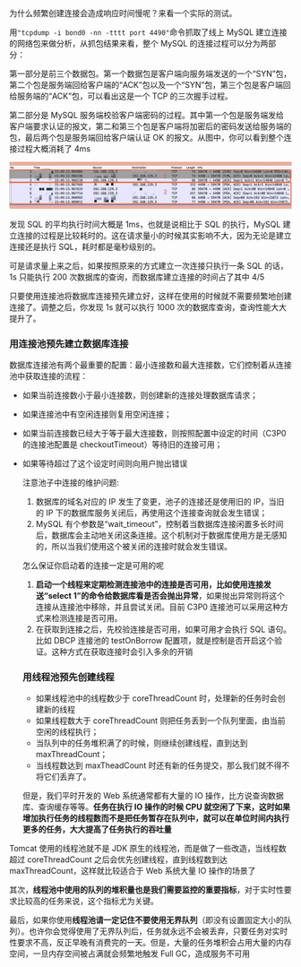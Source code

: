 为什么频繁创建连接会造成响应时间慢呢？来看一个实际的测试。

用```"tcpdump -i bond0 -nn -tttt port 4490"```命令抓取了线上 MySQL 建立连接的网络包来做分析，从抓包结果来看，整个 MySQL 的连接过程可以分为两部分：

第一部分是前三个数据包。第一个数据包是客户端向服务端发送的一个“SYN”包，第二个包是服务端回给客户端的“ACK”包以及一个“SYN”包，第三个包是客户端回给服务端的“ACK”包，可以看出这是一个 TCP 的三次握手过程。

第二部分是 MySQL 服务端校验客户端密码的过程。其中第一个包是服务端发给客户端要求认证的报文，第二和第三个包是客户端将加密后的密码发送给服务端的包，最后两个包是服务端回给客户端认证 OK 的报文。从图中，你可以看到整个连接过程大概消耗了 4ms

<img src="../images/3d2f10c8fb21873f482688dba6f4f71b.jpg" alt="img" style="zoom:54%;" />

发现 SQL 的平均执行时间大概是 1ms，也就是说相比于 SQL 的执行，MySQL 建立连接的过程是比较耗时的。这在请求量小的时候其实影响不大，因为无论是建立连接还是执行 SQL，耗时都是毫秒级别的。

可是请求量上来之后，如果按照原来的方式建立一次连接只执行一条 SQL 的话，1s 只能执行 200 次数据库的查询，而数据库建立连接的时间占了其中 4/5

只要使用连接池将数据库连接预先建立好，这样在使用的时候就不需要频繁地创建连接了。调整之后，你发现 1s 就可以执行 1000 次的数据库查询，查询性能大大提升了。

### 用连接池预先建立数据库连接 ###

数据库连接池有两个最重要的配置：最小连接数和最大连接数，它们控制着从连接池中获取连接的流程：

* 如果当前连接数小于最小连接数，则创建新的连接处理数据库请求；

* 如果连接池中有空闲连接则复用空闲连接；

* 如果当前连接数已经大于等于最大连接数，则按照配置中设定的时间（C3P0 的连接池配置是 checkoutTimeout）等待旧的连接可用；

* 如果等待超过了这个设定时间则向用户抛出错误

  注意池子中连接的维护问题:

  1. 数据库的域名对应的 IP 发生了变更，池子的连接还是使用旧的 IP，当旧的 IP 下的数据库服务关闭后，再使用这个连接查询就会发生错误；
  2. MySQL 有个参数是“wait_timeout”，控制着当数据库连接闲置多长时间后，数据库会主动地关闭这条连接。这个机制对于数据库使用方是无感知的，所以当我们使用这个被关闭的连接时就会发生错误。

  

  怎么保证你启动着的连接一定是可用的呢

  1. **启动一个线程来定期检测连接池中的连接是否可用，比如使用连接发送“select 1”的命令给数据库看是否会抛出异常**，如果抛出异常则将这个连接从连接池中移除，并且尝试关闭。目前 C3P0 连接池可以采用这种方式来检测连接是否可用。
  2. 在获取到连接之后，先校验连接是否可用，如果可用才会执行 SQL 语句。比如 DBCP 连接池的 testOnBorrow 配置项，就是控制是否开启这个验证。这种方式在获取连接时会引入多余的开销

  

  ### 用线程池预先创建线程 ###

  * 如果线程池中的线程数少于 coreThreadCount 时，处理新的任务时会创建新的线程
  * 如果线程数大于 coreThreadCount 则把任务丢到一个队列里面，由当前空闲的线程执行；
  * 当队列中的任务堆积满了的时候，则继续创建线程，直到达到 maxThreadCount；
  * 当线程数达到 maxTheadCount 时还有新的任务提交，那么我们就不得不将它们丢弃了。

  但是，我们平时开发的 Web 系统通常都有大量的 IO 操作，比方说查询数据库、查询缓存等等。**任务在执行 IO 操作的时候 CPU 就空闲了下来，这时如果增加执行任务的线程数而不是把任务暂存在队列中，就可以在单位时间内执行更多的任务，大大提高了任务执行的吞吐量**

Tomcat 使用的线程池就不是 JDK 原生的线程池，而是做了一些改造，当线程数超过 coreThreadCount 之后会优先创建线程，直到线程数到达 maxThreadCount，这样就比较适合于 Web 系统大量 IO 操作的场景了

其次，**线程池中使用的队列的堆积量也是我们需要监控的重要指标**，对于实时性要求比较高的任务来说，这个指标尤为关键。

最后，如果你使用**线程池请一定记住不要使用无界队列**（即没有设置固定大小的队列）。也许你会觉得使用了无界队列后，任务就永远不会被丢弃，只要任务对实时性要求不高，反正早晚有消费完的一天。但是，大量的任务堆积会占用大量的内存空间，一旦内存空间被占满就会频繁地触发 Full GC，造成服务不可用



